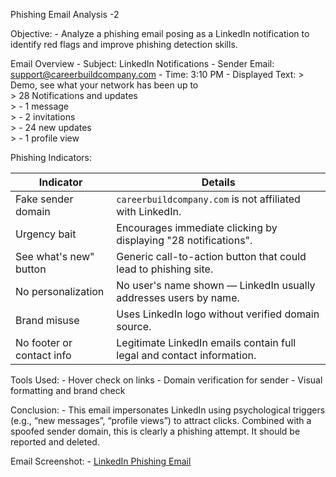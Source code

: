 Phishing Email Analysis -2 

Objective:
      - Analyze a phishing email posing as a LinkedIn notification to identify red flags and improve phishing detection skills.
 
Email Overview
     -  Subject: LinkedIn Notifications
     -  Sender Email: support@careerbuildcompany.com
     -  Time: 3:10 PM
     -  Displayed Text:
          > Demo, see what your network has been up to  
          > 28 Notifications and updates  
            > - 1 message  
            > - 2 invitations  
            > - 24 new updates  
            > - 1 profile view  

Phishing Indicators:

|         Indicator            |                             Details                                     |
|------------------------------|-------------------------------------------------------------------------|
|   Fake sender domain         | `careerbuildcompany.com` is not affiliated with LinkedIn.               |
|   Urgency bait               | Encourages immediate clicking by displaying "28 notifications".         |
|   See what's new" button     | Generic call-to-action button that could lead to phishing site.         |
|   No personalization         | No user's name shown — LinkedIn usually addresses users by name.        |
|   Brand misuse               | Uses LinkedIn logo without verified domain source.                      |
|   No footer or contact info  | Legitimate LinkedIn emails contain full legal and contact information.  |

Tools Used:
    - Hover check on links
    - Domain verification for sender
    - Visual formatting and brand check

Conclusion:
    - This email impersonates LinkedIn using psychological triggers (e.g., “new messages”, “profile views”) to attract clicks. Combined with a spoofed sender
      domain, this is clearly a phishing attempt. It should be reported and deleted.

Email Screenshot:
    - [LinkedIn Phishing Email](https://cdn.prod.website-files.com/5e5ff4f0165cd367cc7ca88f/60132601e45f12946019e42c_linkedin-phishing-example-p-1600.png)
